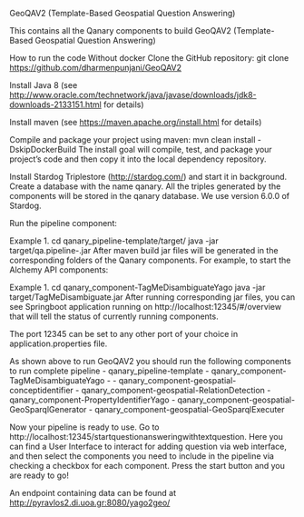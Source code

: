 GeoQAV2 (Template-Based Geospatial Question Answering)

This contains all the Qanary components to build GeoQAV2 (Template-Based Geospatial Question Answering)

How to run the code Without docker Clone the GitHub repository: git clone https://github.com/dharmenpunjani/GeoQAV2

Install Java 8 (see http://www.oracle.com/technetwork/java/javase/downloads/jdk8-downloads-2133151.html for details)

Install maven (see https://maven.apache.org/install.html for details)

Compile and package your project using maven: mvn clean install -DskipDockerBuild The install goal will compile, test, and package your project’s code and then copy it into the local dependency repository.

Install Stardog Triplestore (http://stardog.com/) and start it in background. Create a database with the name qanary. All the triples generated by the components will be stored in the qanary database. We use version 6.0.0 of Stardog.

Run the pipeline component:

Example 1. cd qanary_pipeline-template/target/ java -jar target/qa.pipeline-.jar After maven build jar files will be generated in the corresponding folders of the Qanary components. For example, to start the Alchemy API components:

Example 1. cd qanary_component-TagMeDisambiguateYago java -jar target/TagMeDisambiguate.jar After running corresponding jar files, you can see Springboot application running on http://localhost:12345/#/overview that will tell the status of currently running components.

The port 12345 can be set to any other port of your choice in application.properties file.

As shown above to run GeoQAV2 you should run the following components to run complete pipeline - qanary_pipeline-template - qanary_component-TagMeDisambiguateYago -  - qanary_component-geospatial-conceptidentifier - qanary_component-geospatial-RelationDetection - qanary_component-PropertyIdentifierYago - qanary_component-geospatial-GeoSparqlGenerator - qanary_component-geospatial-GeoSparqlExecuter

Now your pipeline is ready to use. Go to http://localhost:12345/startquestionansweringwithtextquestion. Here you can find a User Interface to interact for adding question via web interface, and then select the components you need to include in the pipeline via checking a checkbox for each component. Press the start button and you are ready to go!


An endpoint containing data can be found at http://pyravlos2.di.uoa.gr:8080/yago2geo/
